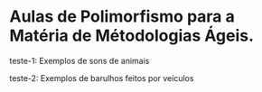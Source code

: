# Aulas de Polimorfismo para a Matéria de Métodologias Ágeis.

<p> teste-1: Exemplos de sons de animais </p>
<p> teste-2: Exemplos de barulhos feitos por veículos</p>
